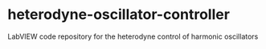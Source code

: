 # heterodyne-oscillator-controller
LabVIEW code repository for the heterodyne control of harmonic oscillators
